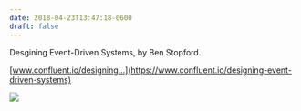 ```yaml
---
date: 2018-04-23T13:47:18-0600
draft: false
---
```


Desgining Event-Driven Systems, by Ben Stopford.

[www.confluent.io/designing…](https://www.confluent.io/designing-event-driven-systems)

![](/images/2018/4adea0cc45.jpg)

